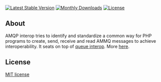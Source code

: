 [![Latest Stable Version](https://poser.pugx.org/queue-interop/amqp-interop/v/stable.png)](https://packagist.org/packages/queue-interop/amqp-interop)
[![Monthly Downloads](https://poser.pugx.org/queue-interop/amqp-interop/d/monthly)](https://packagist.org/packages/queue-interop/amqp-interop)
[![License](https://poser.pugx.org/queue-interop/amqp-interop/license)](https://packagist.org/packages/queue-interop/amqp-interop)

## About

AMQP interop tries to identify and standardize a common way for PHP programs to create, send, receive and read AMMQ messages to achieve interoperability. It seats on top of [queue interop](https://github.com/queue-interop/queue-interop). More [here](https://github.com/queue-interop/queue-interop#amqp-interop).

## License

[MIT license](License)

